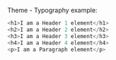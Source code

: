 Theme - Typography example:

```js
<h1>I am a Header 1 element</h1>
<h2>I am a Header 2 element</h2>
<h3>I am a Header 3 element</h3>
<h4>I am a Header 4 element</h4>
<p>I am a Paragraph element</p>
```
